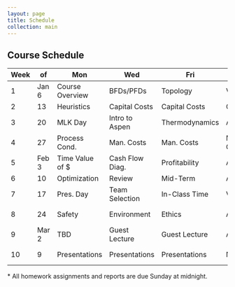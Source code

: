 ```yaml
---
layout: page
title: Schedule
collection: main
---
```


## Course Schedule

| Week | of    | Mon             | Wed             | Fri             | Quiz        | Reading  | Homework |
| ---- | ----- | --------------- | --------------- | --------------- | ----------- | -------- | -------- |
| 1    | Jan 6 | Course Overview | BFDs/PFDs       | Topology        | Visio       | T1,2,12  | HW 1     |
| 2    | 13    | Heuristics      | Capital Costs   | Capital Costs   | CAPCOST     | T11,7    | HW 2     |
| 3    | 20    | MLK Day         | Intro to Aspen  | Thermodynamics  | Aspen       | T6,13,MIT | HW 3     |
| 4    | 27    | Process Cond.   | Man. Costs      | Man. Costs      | Man. Costs  | T8       | HW 4     |      
| 5    | Feb 3 | Time Value of $ | Cash Flow Diag. | Profitability   | Aspen       | T9,10    | HW 5     |
| 6    | 10    | Optimization    | Review          | Mid-Term        | Aspen       | T14      |          |
| 7    | 17    | Pres. Day       | Team Selection  | In-Class Time   | Visio       | -------- | HW 6     |
| 8    | 24    | Safety          | Environment     | Ethics          | Aspen       | -------- | PR       |
| 9    | Mar 2 | TBD             | Guest Lecture   | Guest Lecture   | Aspen       | -------- | PFD      |
| 10   | 9     | Presentations   | Presentations   | Presentations   | NA          | -------- | FR       |

\* All homework assignments and reports are due Sunday at midnight.

